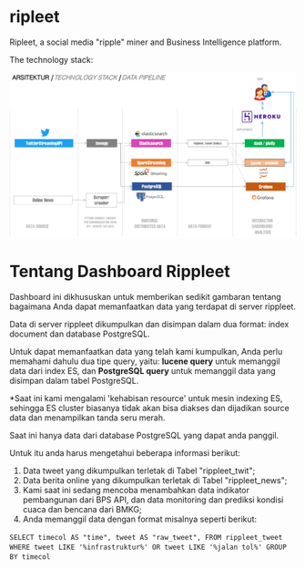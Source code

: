 # ripleet
Ripleet, a social media "ripple" miner and Business Intelligence platform.

The technology stack:

<img src="https://github.com/febrifahmi/ripleet/blob/master/rippleet_techstack_rev1.png"></img>

# Tentang Dashboard Rippleet

Dashboard ini dikhususkan untuk memberikan sedikit gambaran tentang bagaimana Anda dapat memanfaatkan data yang terdapat di server rippleet.

Data di server rippleet dikumpulkan dan disimpan dalam dua format: index document dan database PostgreSQL.

Untuk dapat memanfaatkan data yang telah kami kumpulkan, Anda perlu memahami dahulu dua tipe query, yaitu: **lucene query** untuk memanggil data dari index ES, dan **PostgreSQL query** untuk memanggil data yang disimpan dalam tabel PostgreSQL.

*Saat ini kami mengalami 'kehabisan resource' untuk mesin indexing ES, sehingga ES cluster biasanya tidak akan bisa diakses dan dijadikan source data dan menampilkan tanda seru merah.

Saat ini hanya data dari database PostgreSQL yang dapat anda panggil.

Untuk itu anda harus mengetahui beberapa informasi berikut:

1. Data tweet yang dikumpulkan terletak di Tabel "rippleet_twit";
2. Data berita online yang dikumpulkan terletak di Tabel "rippleet_news";
3. Kami saat ini sedang mencoba menambahkan data indikator pembangunan dari BPS API, dan data monitoring dan prediksi kondisi cuaca dan bencana dari BMKG;
4. Anda memanggil data dengan format misalnya seperti berikut:

`SELECT timecol AS "time", tweet AS "raw_tweet", FROM rippleet_tweet WHERE tweet LIKE '%infrastruktur%' OR tweet LIKE '%jalan tol%' GROUP BY timecol`
